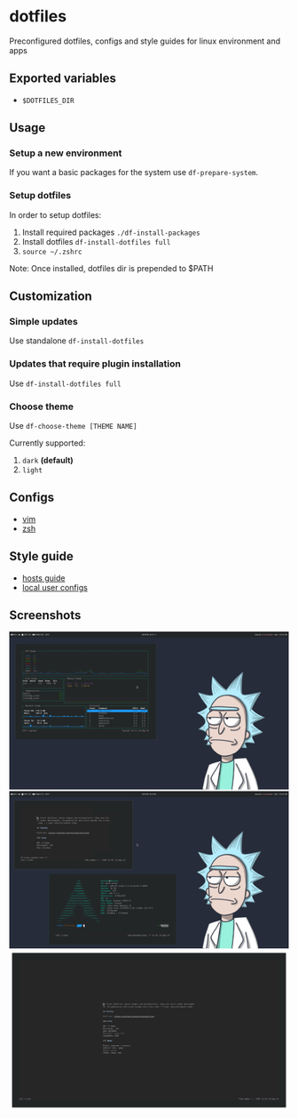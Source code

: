 # dotfiles
Preconfigured dotfiles, configs and style guides for linux environment and apps

## Exported variables
- `$DOTFILES_DIR`

## Usage
### Setup a new environment
If you want a basic packages for the system use `df-prepare-system`. 

### Setup dotfiles
In order to setup dotfiles:

1. Install required packages `./df-install-packages`
2. Install dotfiles `df-install-dotfiles full`
3. `source ~/.zshrc`

Note: Once installed, dotfiles dir is prepended to $PATH

## Customization
### Simple updates
Use standalone `df-install-dotfiles`
### Updates that require plugin installation
Use `df-install-dotfiles full`
### Choose theme
Use `df-choose-theme [THEME NAME]`

Currently supported:
1. `dark` **(default)**
2. `light`

## Configs
- [vim](./docs/vim.md)
- [zsh](./docs/zsh.md)

## Style guide

- [hosts guide](./docs/hosts.md)
- [local user configs](./docs/local-user-configs.md)

## Screenshots
![Desktop with gotop](./docs/screenshot.png)
![Desktop with screenfetch and vim](./docs/screenshot2.png)
![Just vim](./docs/screenshot3.png)


